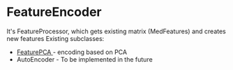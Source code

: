 # FeatureEncoder
It's FeatureProcessor, which gets existing matrix (MedFeatures) and creates new features
Existing subclasses:
- [FeaturePCA ](FeaturePCA)- encoding based on PCA
- AutoEncoder - To be implemented in the future
